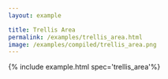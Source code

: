 ```yaml
---
layout: example

title: Trellis Area
permalink: /examples/trellis_area.html
image: /examples/compiled/trellis_area.png
---
```




{% include example.html spec='trellis_area'%}
